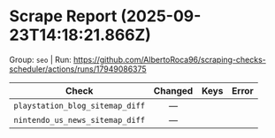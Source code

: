 # Scrape Report (2025-09-23T14:18:21.866Z)

Group: `seo`  |  Run: https://github.com/AlbertoRoca96/scraping-checks-scheduler/actions/runs/17949086375

| Check | Changed | Keys | Error |
|---|:---:|:--|:--|
| `playstation_blog_sitemap_diff` | — |  |  |
| `nintendo_us_news_sitemap_diff` | — |  |  |
